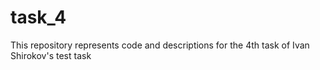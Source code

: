 # task_4
This repository represents code and descriptions for the 4th task of Ivan Shirokov's test task
